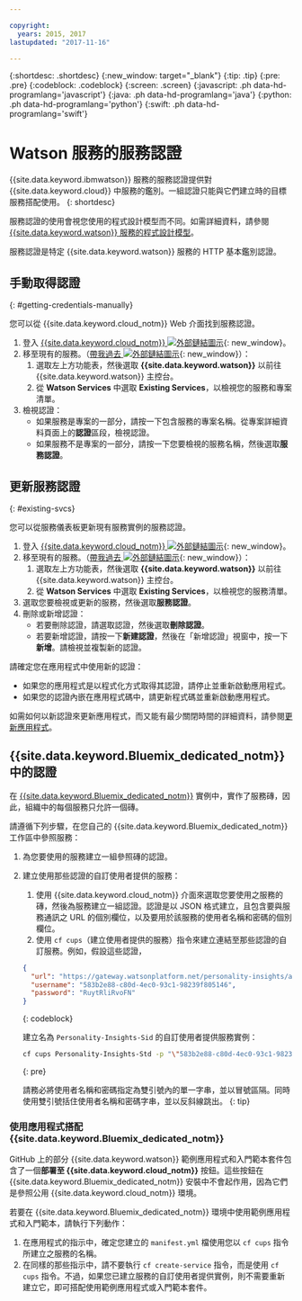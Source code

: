```yaml
---

copyright:
  years: 2015, 2017
lastupdated: "2017-11-16"

---
```


{:shortdesc: .shortdesc}
{:new_window: target="_blank"}
{:tip: .tip}
{:pre: .pre}
{:codeblock: .codeblock}
{:screen: .screen}
{:javascript: .ph data-hd-programlang='javascript'}
{:java: .ph data-hd-programlang='java'}
{:python: .ph data-hd-programlang='python'}
{:swift: .ph data-hd-programlang='swift'}

# Watson 服務的服務認證

{{site.data.keyword.ibmwatson}} 服務的服務認證提供對 {{site.data.keyword.cloud}} 中服務的鑑別。一組認證只能與它們建立時的目標服務搭配使用。
{: shortdesc}

服務認證的使用會視您使用的程式設計模型而不同。如需詳細資料，請參閱 [{{site.data.keyword.watson}} 服務的程式設計模型](/docs/services/watson/getting-started-develop.html)。

服務認證是特定 {{site.data.keyword.watson}} 服務的 HTTP 基本鑑別認證。

## 手動取得認證
{: #getting-credentials-manually}

您可以從 {{site.data.keyword.cloud_notm}} Web 介面找到服務認證。

1.  登入 [{{site.data.keyword.cloud_notm}} ![外部鏈結圖示](../../icons/launch-glyph.svg "外部鏈結圖示")](https://{DomainName}/registration/?target=%2Fdeveloper%2Fwatson%2Fdashboard){: new_window}。
1.  移至現有的服務。（[帶我過去 ![外部鏈結圖示](../../icons/launch-glyph.svg "外部鏈結圖示")](https://{DomainName}/developer/watson/existing-services){: new_window}）：
    1.  選取左上方功能表，然後選取 **{{site.data.keyword.watson}}** 以前往 {{site.data.keyword.watson}} 主控台。
    1.  從 **Watson Services** 中選取 **Existing Services**，以檢視您的服務和專案清單。
1.  檢視認證：
    - 如果服務是專案的一部分，請按一下包含服務的專案名稱。從專案詳細資料頁面上的**認證**區段，檢視認證。
    - 如果服務不是專案的一部分，請按一下您要檢視的服務名稱，然後選取**服務認證**。

## 更新服務認證
{: #existing-svcs}

您可以從服務儀表板更新現有服務實例的服務認證。

1.  登入 [{{site.data.keyword.cloud_notm}} ![外部鏈結圖示](../../icons/launch-glyph.svg "外部鏈結圖示")](https://{DomainName}/registration/?target=%2Fdeveloper%2Fwatson%2Fdashboard){: new_window}。
1.  移至現有的服務。（[帶我過去 ![外部鏈結圖示](../../icons/launch-glyph.svg "外部鏈結圖示")](https://{DomainName}/developer/watson/existing-services){: new_window}）：
    1.  選取左上方功能表，然後選取 **{{site.data.keyword.watson}}** 以前往 {{site.data.keyword.watson}} 主控台。
    1.  從 **Watson Services** 中選取 **Existing Services**，以檢視您的服務清單。
1.  選取您要檢視或更新的服務，然後選取**服務認證**。
1.  刪除或新增認證：
    - 若要刪除認證，請選取認證，然後選取**刪除認證**。
    - 若要新增認證，請按一下**新建認證**，然後在「新增認證」視窗中，按一下**新增**。請檢視並複製新的認證。

請確定您在應用程式中使用新的認證：

- 如果您的應用程式是以程式化方式取得其認證，請停止並重新啟動應用程式。
- 如果您的認證內嵌在應用程式碼中，請更新程式碼並重新啟動應用程式。

如需如何以新認證來更新應用程式，而又能有最少關閉時間的詳細資料，請參閱[更新應用程式](/docs/manageapps/updapps.html)。

## {{site.data.keyword.Bluemix_dedicated_notm}} 中的認證

在 [{{site.data.keyword.Bluemix_dedicated_notm}}](/docs/dedicated/index.html#dedicated) 實例中，實作了服務磚，因此，組織中的每個服務只允許一個磚。

請遵循下列步驟，在您自己的 {{site.data.keyword.Bluemix_dedicated_notm}} 工作區中參照服務：

1.  為您要使用的服務建立一組參照磚的認證。
1.  建立使用那些認證的自訂使用者提供的服務：

    1.  使用 {{site.data.keyword.cloud_notm}} 介面來選取您要使用之服務的磚，然後為服務建立一組認證。認證是以 JSON 格式建立，且包含要與服務通訊之 URL 的個別欄位，以及要用於該服務的使用者名稱和密碼的個別欄位。
    1.  使用 `cf cups`（建立使用者提供的服務）指令來建立連結至那些認證的自訂服務。例如，假設這些認證，

      ```json
      {
        "url": "https://gateway.watsonplatform.net/personality-insights/api",
        "username": "583b2e88-c80d-4ec0-93c1-98239f805146",
        "password": "RuytRliRvoFN"
      }
      ```
      {: codeblock}

      建立名為 `Personality-Insights-Sid` 的自訂使用者提供服務實例：

      ```bash
      cf cups Personality-Insights-Std -p "\"583b2e88-c80d-4ec0-93c1-98239f805146\":\"RuytRliRvoFN\""
      ```
      {: pre}

      請務必將使用者名稱和密碼指定為雙引號內的單一字串，並以冒號區隔。同時使用雙引號括住使用者名稱和密碼字串，並以反斜線跳出。
      {: tip}

### 使用應用程式搭配 {{site.data.keyword.Bluemix_dedicated_notm}}

GitHub 上的部分 {{site.data.keyword.watson}} 範例應用程式和入門範本套件包含了一個**部署至 {{site.data.keyword.cloud_notm}}** 按鈕。這些按鈕在 {{site.data.keyword.Bluemix_dedicated_notm}} 安裝中不會起作用，因為它們是參照公用 {{site.data.keyword.cloud_notm}} 環境。

若要在 {{site.data.keyword.Bluemix_dedicated_notm}} 環境中使用範例應用程式和入門範本，請執行下列動作：

1.  在應用程式的指示中，確定您建立的 `manifest.yml` 檔使用您以 `cf cups` 指令所建立之服務的名稱。
1.  在同樣的那些指示中，請不要執行 `cf create-service` 指令，而是使用 `cf cups` 指令。不過，如果您已建立服務的自訂使用者提供實例，則不需要重新建立它，即可搭配使用範例應用程式或入門範本套件。
